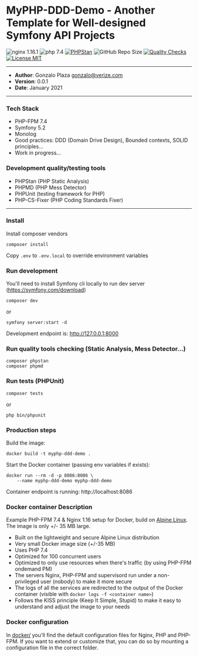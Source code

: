 # MyPHP-DDD-Demo - Another Template for Well-designed Symfony API Projects

![nginx 1.16.1](https://img.shields.io/badge/nginx-1.16-brightgreen.svg)
![php 7.4](https://img.shields.io/badge/php-7.4-brightgreen.svg)
[![PHPStan](https://img.shields.io/badge/PHPStan-enabled-brightgreen.svg?style=flat)](https://phpstan.org/)
![GitHub Repo Size](https://img.shields.io/github/repo-size/gonzaloplaza/myphp-ddd-demo)
[![Quality Checks](https://github.com/gonzaloplaza/myphp-ddd-demo/workflows/quality-checks/badge.svg)](https://github.com/gonzaloplaza/myphp-ddd-demo/actions)
[![License MIT](https://img.shields.io/badge/license-MIT-blue.svg)](LICENSE)

------

- **Author**: Gonzalo Plaza <gonzalo@verize.com>
- **Version**: 0.0.1
- **Date**: January 2021

------

### Tech Stack

- PHP-FPM 7.4
- Symfony 5.2
- Monolog  
- Good practices: DDD (Domain Drive Design), Bounded contexts, SOLID principles... 
- Work in progress...

### Development quality/testing tools

- PHPStan (PHP Static Analysis)
- PHPMD (PHP Mess Detector)
- PHPUnit (testing framework for PHP)
- PHP-CS-Fixer (PHP Coding Standards Fixer)

-------

### Install

Install composer vendors

```
composer install
```

Copy ``.env`` to ```.env.local``` to override environment variables

### Run development

You'll need to install Symfony cli locally to run dev server (https://symfony.com/download)

```
composer dev
```
or
```
symfony server:start -d
```

Development endpoint is: http://127.0.0.1:8000

### Run quality tools checking (Static Analysis, Mess Detector...)

```
composer phpstan
composer phpmd
```

### Run tests (PHPUnit)

```
composer tests
```
or

```
php bin/phpunit
```

### Production steps

Build the image:

```
docker build -t myphp-ddd-demo .
```

Start the Docker container (passing env variables if exists):

```
docker run --rm -d -p 8086:8086 \
    --name myphp-ddd-demo myphp-ddd-demo
```

Container endpoint is running: http://localhost:8086

### Docker container Description

Example PHP-FPM 7.4 & Nginx 1.16 setup for Docker, build on [Alpine Linux](http://www.alpinelinux.org/).
The image is only +/- 35 MB large.

- Built on the lightweight and secure Alpine Linux distribution
- Very small Docker image size (+/-35 MB)
- Uses PHP 7.4
- Optimized for 100 concurrent users
- Optimized to only use resources when there's traffic (by using PHP-FPM ondemand PM)
- The servers Nginx, PHP-FPM and supervisord run under a non-privileged user (nobody) to make it more secure
- The logs of all the services are redirected to the output of the Docker container (visible with `docker logs -f <container name>`)
- Follows the KISS principle (Keep It Simple, Stupid) to make it easy to understand and adjust the image to your needs

### Docker configuration

In [docker/](./etc/docker) you'll find the default configuration files for Nginx, PHP and PHP-FPM.
If you want to extend or customize that, you can do so by mounting a configuration file in the correct folder.
